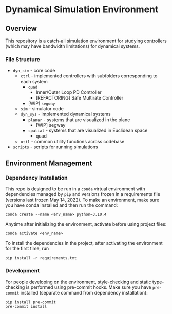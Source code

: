 # Dynamical Simulation Environment

## Overview
This repository is a catch-all simulation environment for studying controllers (which may have bandwidth limitations) for dynamical systems.
### File Structure
* `dyn_sim` - core code
	* `ctrl` - implemented controllers with subfolders corresponding to each system
		* `quad`
			* Inner/Outer Loop PD Controller
			* [REFACTORING] Safe Multirate Controller
		* [WIP] `segway`
	* `sim` - simulator code
	* `dyn_sys` - implemented dynamical systems
		* `planar` - systems that are visualized in the plane
			* [WIP] segway
		* `spatial` - systems that are visualized in Euclidean space
			* quad
	* `util` - common utility functions across codebase
* `scripts` - scripts for running simulations

## Environment Management
### Dependency Installation
This repo is designed to be run in a `conda` virtual environment with dependencies managed by `pip` and versions frozen in a requirements file (versions last frozen May 14, 2022). To make an environment, make sure you have conda installed and then run the command:
```
conda create --name <env_name> python=3.10.4
```
Anytime after initializing the environment, activate before using project files:
```
conda activate <env_name>
```
To install the dependencies in the project, after activating the environment for the first time, run
```
pip install -r requirements.txt
```

### Development
For people developing on the environment, style-checking and static type-checking is performed using pre-commit hooks. Make sure you have `pre-commit` installed (separate command from dependency installation):
```
pip install pre-commit
pre-commit install
```
